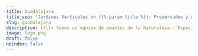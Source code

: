 ```yaml
---
title: Guadalajara
title_seo: 'Jardines Verticales en {{% param title %}}: Preservados y Artificales'
slug: guadalajara
description: llll➤ Somos un equipo de amantes de la Naturaleza ☝ Especializadas en Diseño de Interiores con Jardines Verticales en {{% param title %}}.
image: logo.png
draft: false
noindex: false
---
```

